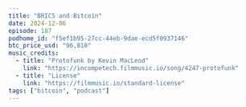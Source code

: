 ```yaml
---
title: "BRICS and Bitcoin"
date: 2024-12-06
episode: 187
podhome_id: "f5ef1b95-27cc-44eb-9dae-ecd5f0937146"
btc_price_usd: "96,810"
music_credits:
  - title: "Protofunk by Kevin MacLeod"
    link: "https://incompetech.filmmusic.io/song/4247-protofunk"
  - title: "License"
    link: "https://filmmusic.io/standard-license"
tags: ["bitcoin", "podcast"]
---
```

